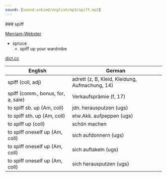 ```yaml
---
sound: [sound:ankimd/english/mp3/spiff.mp3]
---
```


\### spiff

[Merriam-Webster](https://www.merriam-webster.com/dictionary/spiff)

- spruce
    - spiff up your wardrobe

[dict.cc](https://www.dict.cc/spiff)

| English        | German       |
| -------------- | ------------ |
| spiff (coll, adj) | adrett (z, B, Kleid, Kleidung, Aufmachung, 14) |
| spiff (comm., bonus, for, a, sale) | Verkaufsprämie (f, 17) |
| to spiff sb. up (Am, coll) | jdn. herausputzen (ugs) |
| to spiff sth. up (Am, coll) | etw.Akk. aufpeppen (ugs) |
| to spiff up (coll) | schön machen |
| to spiff oneself up (Am, coll) | sich aufdonnern (ugs) |
| to spiff oneself up (Am, coll) | sich auftakeln (ugs) |
| to spiff oneself up (Am, coll) | sich herausputzen (ugs) |
